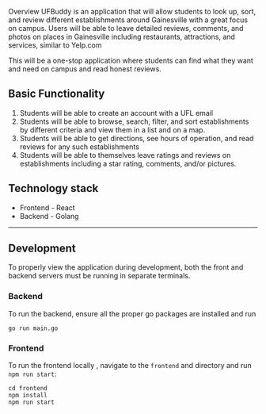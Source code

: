 Overview
UFBuddy is an application that will allow students to look up, sort, and review different establishments around Gainesville with a great focus on campus. Users will be able to leave detailed reviews, comments, and photos on places in Gainesville including restaurants, attractions, and services, similar to Yelp.com

This will be a one-stop application where students can find what they want and need on campus and read honest reviews.

## Basic Functionality
1. Students will be able to create an account with a UFL email
2. Students will be able to browse, search, filter, and sort establishments by different criteria and view them in a list and on a map.
3. Students will be able to get directions, see hours of operation, and read reviews for any such establishments
4. Students will be able to themselves leave ratings and reviews on establishments including a star rating, comments, and/or pictures.

## Technology stack
- Frontend - React
- Backend  - Golang

---

## Development

To properly view the application during development, both the front and backend servers must be running in separate terminals.

### Backend

To run the backend, ensure all the proper go packages are installed and run

```
go run main.go
```

### Frontend

To run the frontend locally , navigate to the `frontend` and directory and run `npm run start`:

```
cd frontend
npm install
npm run start
```
